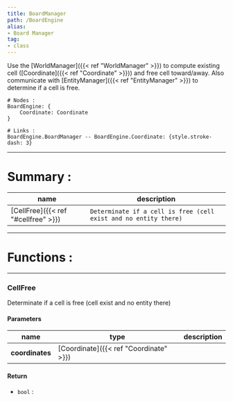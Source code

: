```yaml
---
title: BoardManager
path: /BoardEngine
alias: 
- Board Manager
tag: 
- class
---
```

Use the [WorldManager]({{< ref "WorldManager" >}}) to compute existing cell ([Coordinate]({{< ref "Coordinate" >}})) and free cell toward/away.
Also communicate with [EntityManager]({{< ref "EntityManager" >}}) to determine if a cell is free.
```d2
# Nodes :
BoardEngine: {
    Coordinate: Coordinate
}

# Links :
BoardEngine.BoardManager -- BoardEngine.Coordinate: {style.stroke-dash: 3}

```
---
# Summary :
name|description
----|----
[CellFree]({{< ref "#cellfree" >}}) | `Determinate if a cell is free (cell exist and no entity there)`

---
# Functions :

---
### CellFree
Determinate if a cell is free (cell exist and no entity there)

#### Parameters
name|type|description
-----|-----|-----
**coordinates**|[Coordinate]({{< ref "Coordinate" >}})|

#### Return
- `bool` : 
